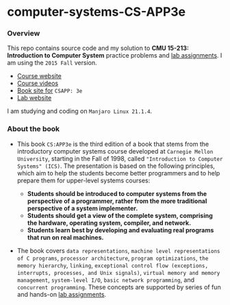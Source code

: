 # computer-systems-CS-APP3e

### Overview

This repo contains source code and my solution to **CMU 15-213: Introduction to
Computer System** practice problems and [lab assignments](/CMU-15-213-Labs). I am using the `2015 Fall` version.  
- [Course website](http://www.cs.cmu.edu/afs/cs/academic/class/15213-f15/www/)  
- [Course videos](https://scs.hosted.panopto.com/Panopto/Pages/Sessions/List.aspx#folderID=%22b96d90ae-9871-4fae-91e2-b1627b43e25e%22)
- [Book site for](http://csapp.cs.cmu.edu/3e/home.html)  `CSAPP: 3e`
- [Lab website](http://csapp.cs.cmu.edu/3e/labs.html)

I am studying and coding on `Manjaro Linux 21.1.4`.

### About the book

- This book `CS:APP3e` is the third edition of a book that stems from the introductory computer systems course developed at `Carnegie Mellon University`, starting in the Fall of 1998, called `"Introduction to Computer Systems" (ICS)`. The presentation is based on the following principles, which aim to help the students become better programmers and to help prepare them for upper-level systems courses:

  - **Students should be introduced to computer systems from the perspective of a programmer, rather from the more traditional perspective of a system implementer.**
  - **Students should get a view of the complete system, comprising the hardware, operating system, compiler, and network.**
  - **Students learn best by developing and evaluating real programs that run on real machines.**

- The book covers `data representations`, `machine level representations of C programs`, `processor architecture`, `program optimizations`, `the memory hierarchy`, `linking`, `exceptional control flow (exceptions, interrupts, processes, and Unix signals)`, `virtual memory and memory management`, `system-level I/O`, `basic network programming`, and `concurrent programming`. These concepts are supported by series of fun and hands-on [lab assignments](/CMU-15-213-Labs).
